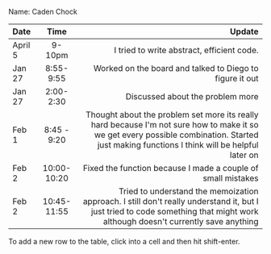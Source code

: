 Name: Caden Chock

| Date    |    Time     |                                                                                                                                                                                      Update |
|:--------|:-----------:|--------------------------------------------------------------------------------------------------------------------------------------------------------------------------------------------:|
| April 5 |   9-10pm    |                                                                                                                                                  I tried to write abstract, efficient code. |
| Jan 27  |  8:55-9:55  |                                                                                                                                    Worked on the board and talked to Diego to figure it out |
| Jan 27  |  2:00-2:30  |                                                                                                                                                            Discussed about the problem more |
| Feb 1   | 8:45 - 9:20 | Thought about the problem set more its really hard because I'm not sure how to make it so we get every possible combination. Started just making functions I think will be helpful later on |
| Feb 2   | 10:00-10:20 |                                                                                                                                Fixed the function because I made a couple of small mistakes |
| Feb 2   | 10:45-11:55 |               Tried to understand the memoization approach. I still don't really understand it, but I just tried to code something that might work although doesn't currently save anything |


To add a new row to the table, click into a cell and then hit shift-enter.